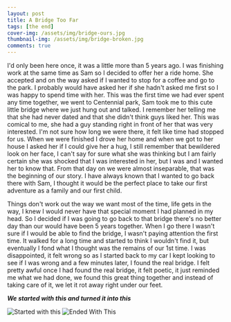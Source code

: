 ```yaml
---
layout: post
title: A Bridge Too Far
tags: [the end]
cover-img: /assets/img/bridge-ours.jpg
thumbnail-img: /assets/img/bridge-broken.jpg
comments: true
---
```

I'd only been here once, it was a little more than 5 years ago.  I was finishing work at the same time as Sam so I decided to offer her a ride home. She accepted and on the way asked if I wanted to stop for a coffee and go to the park. I probably would have asked her if she hadn't asked me first so I was happy to spend time with her. This was the first time we had ever spent any time together, we went to Centennial park, Sam took me to this cute little bridge where we just hung out and talked. I remember her telling me that she had never dated and that she didn't think guys liked her. This was comical to me, she had a guy standing right in front of her that was very interested. I'm not sure how long we were there, it felt like time had stopped for us. When we were finished I drove her home and when we got to her house I asked her if I could give her a hug, I still remember that bewildered look on her face, I can't say for sure what she was thinking but I am fairly certain she was shocked that I was interested in her, but I was and I wanted her to know that. From that day on we were almost inseparable, that was the beginning of our story. I have always known that I wanted to go back there with Sam, I thought it would be the perfect place to take our first adventure as a family and our first child.  

Things don't work out the way we want most of the time, life gets in the way, I knew I would never have that special moment I had planned in my head. So I decided if I was going to go back to that bridge there's no better day than our would have been 5 years together. When I go there I wasn't sure if I would be able to find the bridge, I wasn't paying attention the first time. It walked for a long time and started to think I wouldn't find it, but eventually I fond what I thought was the remains of our 1st time. I was disappointed, it felt wrong so as I started back to my car I kept looking to see if I was wrong and a few minutes later, I found the real bridge. I felt pretty awful once I had found the real bridge, it felt poetic, it just reminded me what we had done, we found this great thing together and instead of taking care of it, we let it rot away right under our feet.  

***We started with this and turned it into this***

![Started with this](https://365.tomtiv.me/assets/img/bridge-ours.jpg)
![Ended With This](https://365.tomtiv.me/assets/img/bridge-broken.jpg)  
